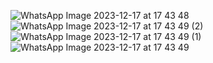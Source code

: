 ![WhatsApp Image 2023-12-17 at 17 43 48](https://github.com/praptijaduvanshi/PawGO-Vet-Clinic-Review-System/assets/67221447/408df8c4-26ac-4bcf-9e8c-bdee5b0a1e81)
![WhatsApp Image 2023-12-17 at 17 43 49 (2)](https://github.com/praptijaduvanshi/PawGO-Vet-Clinic-Review-System/assets/67221447/4926aa82-981a-4f28-bb6e-71950e4b00ab)
![WhatsApp Image 2023-12-17 at 17 43 49 (1)](https://github.com/praptijaduvanshi/PawGO-Vet-Clinic-Review-System/assets/67221447/39b45e03-de70-47eb-9699-37b3c539505d)
![WhatsApp Image 2023-12-17 at 17 43 49](https://github.com/praptijaduvanshi/PawGO-Vet-Clinic-Review-System/assets/67221447/acd317ae-a437-4641-8282-34a55b936edd)
